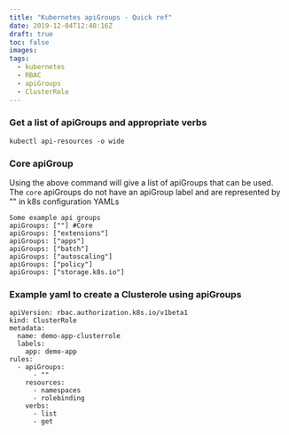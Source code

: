 ```yaml
---
title: "Kubernetes apiGroups - Quick ref"
date: 2019-12-04T12:40:16Z
draft: true
toc: false
images:
tags:
  - kubernetes
  - RBAC
  - apiGroups
  - ClusterRole
---
```


### Get a list of apiGroups and appropriate verbs
```kubectl api-resources -o wide```

### Core apiGroup
Using the above command will give a list of apiGroups that can be used.
The `core` apiGroups do not have an apiGroup label and are represented by "" in k8s configuration YAMLs
```
Some example api groups
apiGroups: [""] #Core
apiGroups: ["extensions"]
apiGroups: ["apps"]
apiGroups: ["batch"]
apiGroups: ["autoscaling"]
apiGroups: ["policy"]
apiGroups: ["storage.k8s.io"]
```








### Example yaml to create a Clusterole using apiGroups
```
apiVersion: rbac.authorization.k8s.io/v1beta1
kind: ClusterRole
metadata:
  name: demo-app-clusterrole
  labels:
    app: demo-app
rules:
  - apiGroups:
      - ""
    resources:
      - namespaces
      - rolebinding
    verbs:
      - list
      - get
```

